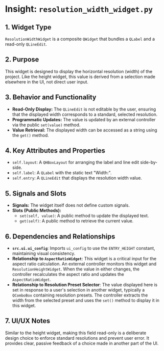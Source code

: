 # Insight: `resolution_width_widget.py`

## 1. Widget Type

`ResolutionWidthWidget` is a composite `QWidget` that bundles a `QLabel` and a read-only `QLineEdit`.

## 2. Purpose

This widget is designed to display the horizontal resolution (width) of the project. Like the height widget, this value is derived from a selection made elsewhere in the UI, not direct user input.

## 3. Behavior and Functionality

- **Read-Only Display:** The `QLineEdit` is not editable by the user, ensuring that the displayed width corresponds to a standard, selected resolution.
- **Programmatic Updates:** The value is updated by an external controller via the public `set(value)` method.
- **Value Retrieval:** The displayed width can be accessed as a string using the `get()` method.

## 4. Key Attributes and Properties

- `self.layout`: A `QHBoxLayout` for arranging the label and line edit side-by-side.
- `self.label`: A `QLabel` with the static text "Width:".
- `self.entry`: A `QLineEdit` that displays the resolution width value.

## 5. Signals and Slots

- **Signals:** The widget itself does not define custom signals.
- **Slots (Public Methods):**
  - `set(self, value)`: A public method to update the displayed text.
  - `get(self)`: A public method to retrieve the current value.

## 6. Dependencies and Relationships

- **`src.ui.ui_config`**: Imports `ui_config` to use the `ENTRY_HEIGHT` constant, maintaining visual consistency.
- **Relationship to `AspectRatioWidget`**: This widget is a critical input for the aspect ratio calculation. An external controller monitors this widget and `ResolutionHeightWidget`. When the value in either changes, the controller recalculates the aspect ratio and updates the `AspectRatioWidget`.
- **Relationship to Resolution Preset Selector**: The value displayed here is set in response to a user's selection in another widget, typically a `QComboBox` containing resolution presets. The controller extracts the width from the selected preset and uses the `set()` method to display it in this widget.

## 7. UI/UX Notes

Similar to the height widget, making this field read-only is a deliberate design choice to enforce standard resolutions and prevent user error. It provides clear, passive feedback of a choice made in another part of the UI.